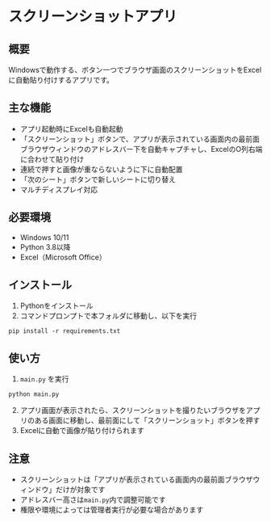 # スクリーンショットアプリ

## 概要
Windowsで動作する、ボタン一つでブラウザ画面のスクリーンショットをExcelに自動貼り付けするアプリです。

## 主な機能
- アプリ起動時にExcelも自動起動
- 「スクリーンショット」ボタンで、アプリが表示されている画面内の最前面ブラウザウィンドウのアドレスバー下を自動キャプチャし、ExcelのO列右端に合わせて貼り付け
- 連続で押すと画像が重ならないように下に自動配置
- 「次のシート」ボタンで新しいシートに切り替え
- マルチディスプレイ対応

## 必要環境
- Windows 10/11
- Python 3.8以降
- Excel（Microsoft Office）

## インストール
1. Pythonをインストール
2. コマンドプロンプトで本フォルダに移動し、以下を実行

```
pip install -r requirements.txt
```

## 使い方
1. `main.py` を実行

```
python main.py
```

2. アプリ画面が表示されたら、スクリーンショットを撮りたいブラウザをアプリのある画面に移動し、最前面にして「スクリーンショット」ボタンを押す
3. Excelに自動で画像が貼り付けられます

## 注意
- スクリーンショットは「アプリが表示されている画面内の最前面ブラウザウィンドウ」だけが対象です
- アドレスバー高さは`main.py`内で調整可能です
- 権限や環境によっては管理者実行が必要な場合があります